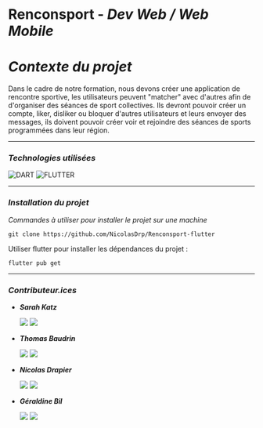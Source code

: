 # **Renconsport** - *Dev Web / Web Mobile*
# *Contexte du projet*
Dans le cadre de notre formation, nous devons créer une application de rencontre sportive, les utilisateurs peuvent "matcher" avec d'autres afin de d'organiser des séances de sport collectives.
Ils devront pouvoir créer un compte, liker, disliker ou bloquer d'autres utilisateurs et leurs envoyer des messages, ils doivent pouvoir créer voir et rejoindre des séances de sports programmées dans leur région.
___
### *Technologies utilisées*

![DART](https://img.shields.io/badge/Dart-0175C2?style=for-the-badge&logo=dart&logoColor=white)
![FLUTTER](https://img.shields.io/badge/Flutter-02569B?style=for-the-badge&logo=flutter&logoColor=white)
___
### *Installation du projet*
*Commandes à utiliser pour installer le projet sur une machine*
```
git clone https://github.com/NicolasDrp/Renconsport-flutter
```

Utiliser flutter pour installer les dépendances du projet :

```
flutter pub get
```
___
### *Contributeur.ices*
- ***Sarah Katz***

  <a href="https://github.com/Sarah-Katz"><img src="https://img.shields.io/badge/GitHub-100000?style=for-the-badge&logo=github&logoColor=white"></img></a>
<a href="https://www.linkedin.com/in/sarah-katz-dev/"><img src="https://img.shields.io/badge/LinkedIn-0077B5?style=for-the-badge&logo=linkedin&logoColor=white"></img></a>
- ***Thomas Baudrin***

  <a href="https://github.com/Thomas6A"><img src="https://img.shields.io/badge/GitHub-100000?style=for-the-badge&logo=github&logoColor=white"></img></a>
<a href="https://www.linkedin.com/in/thomas-baudrin-19086224b/"><img src="https://img.shields.io/badge/LinkedIn-0077B5?style=for-the-badge&logo=linkedin&logoColor=white"></img></a>
- ***Nicolas Drapier***

  <a href="https://github.com/NicolasDrp"><img src="https://img.shields.io/badge/GitHub-100000?style=for-the-badge&logo=github&logoColor=white"></img></a>
<a href="https://www.linkedin.com/in/nicolas-drapier/"><img src="https://img.shields.io/badge/LinkedIn-0077B5?style=for-the-badge&logo=linkedin&logoColor=white"></img></a>
- ***Géraldine Bil***

  <a href="https://github.com/geraldinebil"><img src="https://img.shields.io/badge/GitHub-100000?style=for-the-badge&logo=github&logoColor=white"></img></a>
<a href="https://www.linkedin.com/in/geraldinebil/"><img src="https://img.shields.io/badge/LinkedIn-0077B5?style=for-the-badge&logo=linkedin&logoColor=white"></img></a>